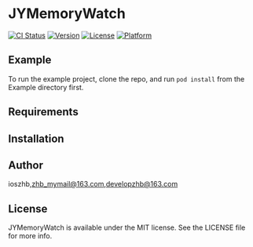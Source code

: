 # JYMemoryWatch

[![CI Status](http://img.shields.io/travis/ioszhb/JYMemoryWatch.svg?style=flat)](https://travis-ci.org/ioszhb/JYMemoryWatch)
[![Version](https://img.shields.io/cocoapods/v/JYMemoryWatch.svg?style=flat)](http://cocoapods.org/pods/JYMemoryWatch)
[![License](https://img.shields.io/cocoapods/l/JYMemoryWatch.svg?style=flat)](http://cocoapods.org/pods/JYMemoryWatch)
[![Platform](https://img.shields.io/cocoapods/p/JYMemoryWatch.svg?style=flat)](http://cocoapods.org/pods/JYMemoryWatch)

## Example

To run the example project, clone the repo, and run `pod install` from the Example directory first.

## Requirements

## Installation



## Author

ioszhb,zhb_mymail@163.com,developzhb@163.com

## License

JYMemoryWatch is available under the MIT license. See the LICENSE file for more info.

